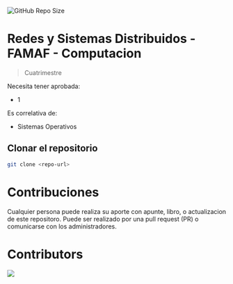 ![GitHub Repo Size](https://img.shields.io/github/repo-size/FAMAF-resources/3ro_1C-Redes_y_Sistemas_Distribuidos-FAMAF)

# Redes y Sistemas Distribuidos - FAMAF - Computacion

> Cuatrimestre

Necesita tener aprobada:

- 1

Es correlativa de:

- Sistemas Operativos

## Clonar el repositorio

```bash
git clone <repo-url>
```

# Contribuciones

Cualquier persona puede realiza su aporte con apunte, libro, o actualizacion de este repositoro. Puede ser realizado por una pull request (PR) o comunicarse con los administradores.

# Contributors
<a href="https://github.com/FAMAF-resources/3ro_1C-Redes_y_Sistemas_Distribuidos-FAMAF/graphs/contributors">
  <img src="https://contrib.rocks/image?repo=FAMAF-resources/3ro_1C-Redes_y_Sistemas_Distribuidos-FAMAF"/>
</a>
